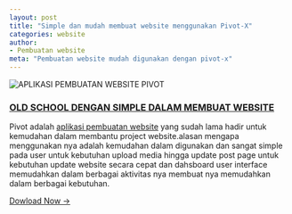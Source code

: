```yaml
---
layout: post
title: "Simple dan mudah membuat website menggunakan Pivot-X"
categories: website
author:
- Pembuatan website
meta: "Pembuatan website mudah digunakan dengan pivot-x"
---
```

![APLIKASI PEMBUATAN WEBSITE PIVOT](https://mesinkasir.github.io/assets/img/pivot.jpg)

### **[OLD SCHOOL DENGAN SIMPLE DALAM MEMBUAT WEBSITE](/website/2020/03/09/pivot.html)**

Pivot adalah [aplikasi pembuatan website](/website/2020/03/09/pivot.html) yang sudah lama hadir untuk kemudahan dalam membantu project website.alasan mengapa menggunakan nya adalah kemudahan dalam digunakan dan sangat simple pada user untuk kebutuhan upload media hingga update post page untuk kebutuhan update website secara cepat dan dahsboard user interface memudahkan dalam berbagai aktivitas nya membuat nya memudahkan dalam berbagai kebutuhan.


[Dowload Now →](https://mesinkasir.github.io/e-catalog/Creative%20Website%20ART.pdf)